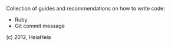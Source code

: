 Collection of guides and recommendations on how to write code:

- Ruby
- Git commit message

(c) 2012, HeiaHeia